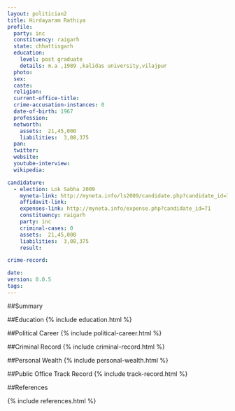 ```yaml
---
layout: politician2
title: Hirdayaram Rathiya
profile: 
  party: inc
  constituency: raigarh
  state: chhattisgarh
  education: 
    level: post graduate
    details: m.a ,1989 ,kalidas university,vilajpur
  photo: 
  sex: 
  caste: 
  religion: 
  current-office-title: 
  crime-accusation-instances: 0
  date-of-birth: 1967
  profession: 
  networth: 
    assets:  21,45,000
    liabilities:  3,08,375
  pan: 
  twitter: 
  website: 
  youtube-interview: 
  wikipedia: 

candidature: 
  - election: Lok Sabha 2009
    myneta-link: http://myneta.info/ls2009/candidate.php?candidate_id=71
    affidavit-link: 
    expenses-link: http://myneta.info/expense.php?candidate_id=71
    constituency: raigarh 
    party: inc
    criminal-cases: 0
    assets:  21,45,000
    liabilities:  3,08,375
    result:  

crime-record: 

date: 
version: 0.0.5
tags: 
---
```

##Summary


##Education
{% include education.html %}


##Political Career
{% include political-career.html %}


##Criminal Record
{% include criminal-record.html %}


##Personal Wealth
{% include personal-wealth.html %}


##Public Office Track Record
{% include track-record.html %}


##References


{% include references.html %}